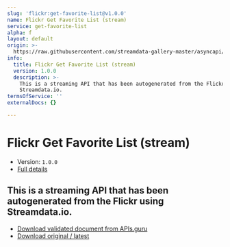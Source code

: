 ```yaml
---
slug: 'flickr:get-favorite-list@v1.0.0'
name: Flickr Get Favorite List (stream)
service: get-favorite-list
alpha: f
layout: default
origin: >-
  https://raw.githubusercontent.com/streamdata-gallery-master/asyncapi/master/_listings/flickr/flickr-get-favorite-list-stream-async.md
info:
  title: Flickr Get Favorite List (stream)
  version: 1.0.0
  description: >-
    This is a streaming API that has been autogenerated from the Flickr using
    Streamdata.io.
termsOfService: ''
externalDocs: {}

---
```

# Flickr Get Favorite List (stream)

* Version: `1.0.0`
* [Full details](../html/flickr:get-favorite-list@v1.0.0.html)



## This is a streaming API that has been autogenerated from the Flickr using Streamdata.io.



* [Download validated document from APIs.guru](https://raw.githubusercontent.com/APIs-guru/asyncapi-directory/master/docs/APIs/flickr%3Aget-favorite-list%40v1.0.0.yaml)
* [Download original / latest](https://raw.githubusercontent.com/streamdata-gallery-master/asyncapi/master/_listings/flickr/flickr-get-favorite-list-stream-async.md)

<script type="application/ld+json">
{
  "@context": "http://schema.org/",
  "@type": "WebAPI",
  "description": "This is a streaming API that has been autogenerated from the Flickr using Streamdata.io.",
  "documentation": "",

  "name": "Flickr Get Favorite List (stream)"
}
</script>
